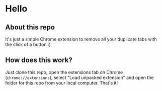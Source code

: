 # Hello

## About this repo

It's just a simple Chrome extension to remove all your duplicate tabs with the click of a button :)

## How does this work?

Just clone this repo, open the extensions tab on Chrome (`chrome://extensions`), select "Load unpacked extension" and open the folder for this repo from your local computer. That's it!

